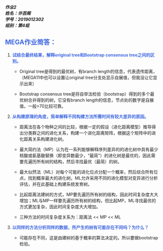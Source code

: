 ___作业2___  
___姓名：许芸阁___  
___学号：2019012302___  
___组别：第4组___  

## <font color=royalblue>MEGA作业简答：</font>

1. **<font color=royalblue>试结合最终结果，解释original tree和Bootstrap consensus tree之间的区别。</font>**
 
    - Original tree是得到的最优树，有branch length的信息，代表遗传距离，（MEGA11中也可以设置让original tree分支处显示自展值，但我没让它显示出来）

    - Bootstrap consensus tree是将自举法检验（bootstrap）得到的多个最优树合并得到的树，它没有branch length的信息，节点处的数字是自展值，一般>70比较可靠。

2. **<font color=royalblue>从构建原理的角度，简单解释不同构建方法所需时间有较大差异的原因。</font>**  

    - 距离法在各个物种之间的比较，根据一定的假设（进化距离模型）推导得出分类群之间的进化关系，构建一个进化距离矩阵，根据这个矩阵中的进化距离关系构建进化树。

    - 最大简约法（MP）认为在一系列能够解释序列差异的的进化树中具有最少核酸或氨基酸替换（即变异数最少，“最简”）的进化树是最优的，因此需要先遍历所有树的结构，然后寻找最优（最简）的树。

    - 最大似然法（ML）对每个可能的进化位点分配一个概率，然后综合所有位点，找到概率最大的进化树。ML允许采用不同的进化模型对变异进行分析评估，并在此基础上构建系统发育树。

    - 比起距离法建树的方式，MP要先遍历所有树的结构，因此时间复杂度大大增加；ML与MP一样要先遍历所有树的结构，但比起MP，ML寻找最优的方式更加复杂，因此时间复杂度大大增加。

    - 三种方法的时间复杂度关系为：距离法 << MP << ML

3. **<font color=royalblue>以同样的方法分析同样的数据，所产生的树有可能存在不同吗？为什么？</font>**  

    - 可能存在不同，这是由建树的基于概率的算法决定的。所以要做bootstrap检验。









